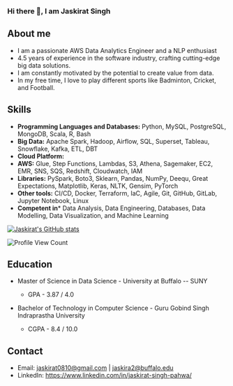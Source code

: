 ### Hi there 👋, I am Jaskirat Singh

## About me
- I am a passionate AWS Data Analytics Engineer and a NLP enthusiast
- 4.5 years of experience in the software industry, crafting cutting-edge big data solutions.
- I am constantly motivated by the potential to create value from data.
- In my free time, I love to play different sports like Badminton, Cricket, and Football.

## Skills
- **Programming Languages and Databases:**  Python, MySQL, PostgreSQL, MongoDB, Scala, R, Bash 
- **Big Data:** Apache Spark, Hadoop, Airflow, SQL, Superset, Tableau, Snowflake, Kafka, ETL, DBT
- **Cloud Platform:**
 - **AWS:** Glue, Step Functions, Lambdas, S3, Athena, Sagemaker, EC2, EMR, SNS, SQS, Redshift, Cloudwatch, IAM
- **Libraries:** PySpark, Boto3, Sklearn, Pandas, NumPy, Deequ, Great Expectations, Matplotlib, Keras, NLTK, Gensim, PyTorch
- **Other tools:** CI/CD, Docker, Terraform, IaC, Agile, Git, GitHub, GitLab, Jupyter Notebook, Linux
- **Competent in*** Data Analysis, Data Engineering, Databases, Data Modelling, Data Visualization, and Machine Learning


[![Jaskirat's GitHub stats](https://github-readme-stats.vercel.app/api?username=jaskirat-singh-pahwa)](https://github.com/jaskirat-singh-pahwa/github-readme-stats)

![Profile View Count](https://komarev.com/ghpvc/?username=jaskirat-singh-pahwa&color=orange)



## Education
- Master of Science in Data Science - University at Buffalo -- SUNY
  - GPA - 3.87 / 4.0

- Bachelor of Technology in Computer Science - Guru Gobind Singh Indraprastha University
  - CGPA - 8.4 / 10.0


## Contact
- Email: jaskirat0810@gmail.com | jaskira2@buffalo.edu 
- LinkedIn: https://www.linkedin.com/in/jaskirat-singh-pahwa/

